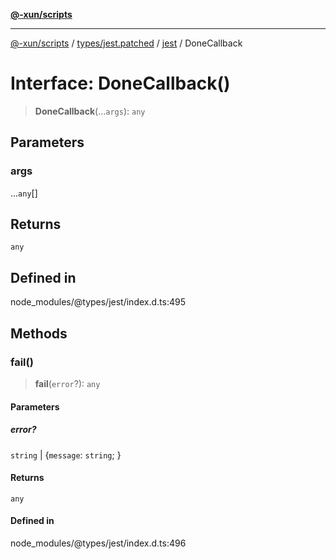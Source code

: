 [**@-xun/scripts**](../../../../../README.md)

***

[@-xun/scripts](../../../../../README.md) / [types/jest.patched](../../../README.md) / [jest](../README.md) / DoneCallback

# Interface: DoneCallback()

> **DoneCallback**(...`args`): `any`

## Parameters

### args

...`any`[]

## Returns

`any`

## Defined in

node\_modules/@types/jest/index.d.ts:495

## Methods

### fail()

> **fail**(`error`?): `any`

#### Parameters

##### error?

`string` | \{`message`: `string`; \}

#### Returns

`any`

#### Defined in

node\_modules/@types/jest/index.d.ts:496
